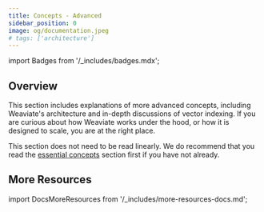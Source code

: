 ```yaml
---
title: Concepts - Advanced
sidebar_position: 0
image: og/documentation.jpeg
# tags: ['architecture']
---
```

import Badges from '/_includes/badges.mdx';

<Badges/>

<!-- TODO: Remove explanatory header once layout review complete -->
<!-- :::caution Migrated From:
- `Architecture`
- `Vector indexing` from `Vector Index (ANN) Plugins:Index` + `HNSW`
  - Note: Configuration options from `HNSW` are now in `References: Configuration/Vector index#How to configure HNSW`
::: -->
## Overview

This section includes explanations of more advanced concepts, including Weaviate's architecture and in-depth discussions of vector indexing. If you are curious about how Weaviate works under the hood, or how it is designed to scale, you are at the right place.

This section does not need to be read linearly. We do recommend that you read the [essential concepts](../concepts/index.md) section first if you have not already.



## More Resources

import DocsMoreResources from '/_includes/more-resources-docs.md';

<DocsMoreResources />
